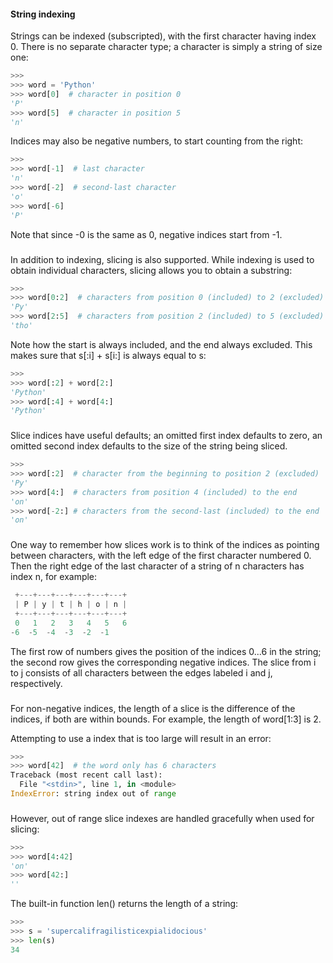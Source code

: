 
#### String indexing

Strings can be indexed (subscripted), with the first character having index 0. There is no separate character type; a character is simply a string of size one:

``` python
>>>
>>> word = 'Python'
>>> word[0]  # character in position 0
'P'
>>> word[5]  # character in position 5
'n'
```

Indices may also be negative numbers, to start counting from the right:
``` python
>>>
>>> word[-1]  # last character
'n'
>>> word[-2]  # second-last character
'o'
>>> word[-6]
'P'
```
Note that since -0 is the same as 0, negative indices start from -1.

###

In addition to indexing, slicing is also supported. While indexing is used to obtain individual characters, slicing allows you to obtain a substring:

``` python
>>>
>>> word[0:2]  # characters from position 0 (included) to 2 (excluded)
'Py'
>>> word[2:5]  # characters from position 2 (included) to 5 (excluded)
'tho'
```

Note how the start is always included, and the end always excluded. This makes sure that s[:i] + s[i:] is always equal to s:

``` python
>>>
>>> word[:2] + word[2:]
'Python'
>>> word[:4] + word[4:]
'Python'
```

###

Slice indices have useful defaults; an omitted first index defaults to zero, an omitted second index defaults to the size of the string being sliced.

``` python
>>>
>>> word[:2]  # character from the beginning to position 2 (excluded)
'Py'
>>> word[4:]  # characters from position 4 (included) to the end
'on'
>>> word[-2:] # characters from the second-last (included) to the end
'on'
```
###
One way to remember how slices work is to think of the indices as pointing between characters, with the left edge of the first character numbered 0. Then the right edge of the last character of a string of n characters has index n, for example:

``` python
 +---+---+---+---+---+---+
 | P | y | t | h | o | n |
 +---+---+---+---+---+---+
 0   1   2   3   4   5   6
-6  -5  -4  -3  -2  -1
```

The first row of numbers gives the position of the indices 0...6 in the string; the second row gives the corresponding negative indices. The slice from i to j consists of all characters between the edges labeled i and j, respectively.
###
For non-negative indices, the length of a slice is the difference of the indices, if both are within bounds. For example, the length of word[1:3] is 2.

Attempting to use a index that is too large will result in an error:

``` python
>>>
>>> word[42]  # the word only has 6 characters
Traceback (most recent call last):
  File "<stdin>", line 1, in <module>
IndexError: string index out of range
```
###
However, out of range slice indexes are handled gracefully when used for slicing:

``` python
>>>
>>> word[4:42]
'on'
>>> word[42:]
''
```
The built-in function len() returns the length of a string:

``` python
>>>
>>> s = 'supercalifragilisticexpialidocious'
>>> len(s)
34
```

